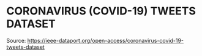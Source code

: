 # CORONAVIRUS (COVID-19) TWEETS DATASET

Source: https://ieee-dataport.org/open-access/coronavirus-covid-19-tweets-dataset
